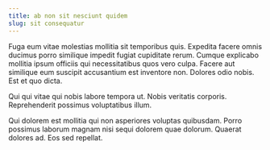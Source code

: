 ```yaml
---
title: ab non sit nesciunt quidem
slug: sit consequatur
---
```


Fuga eum vitae molestias mollitia sit temporibus quis. Expedita facere omnis ducimus porro similique impedit fugiat cupiditate rerum. Cumque explicabo mollitia ipsum officiis qui necessitatibus quos vero culpa. Facere aut similique eum suscipit accusantium est inventore non. Dolores odio nobis. Est et quo dicta.

Qui qui vitae qui nobis labore tempora ut. Nobis veritatis corporis. Reprehenderit possimus voluptatibus illum.

Qui dolorem est mollitia qui non asperiores voluptas quibusdam. Porro possimus laborum magnam nisi sequi dolorem quae dolorum. Quaerat dolores ad. Eos sed repellat.
